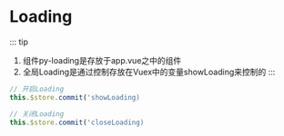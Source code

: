 <!--
 * @Author: your name
 * @Date: 2021-02-10 12:45:06
 * @LastEditTime: 2021-02-12 08:20:51
 * @LastEditors: Please set LastEditors
 * @Description: In User Settings Edit
 * @FilePath: /vuepress-starter/docs/Frames/VenueOnlineManageSystem/6-CoreDifficultResolve/README.md
-->
# Loading
::: tip
1. 组件py-loading是存放于app.vue之中的组件
2. 全局Loading是通过控制存放在Vuex中的变量showLoading来控制的
:::

```js
// 开启Loading
this.$store.commit('showLoading)

// 关闭Loading
this.$store.commit('closeLoading)
```
